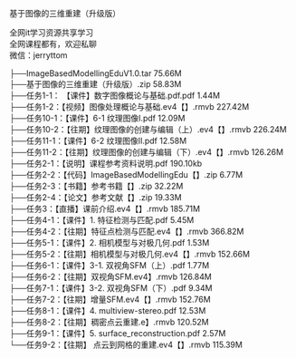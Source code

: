 基于图像的三维重建（升级版）

全网it学习资源共享学习<br>全网课程都有，欢迎私聊<br>微信：jerryttom<br>

├──ImageBasedModellingEduV1.0.tar 75.66M<br> ├──基于图像的三维重建（升级版）.zip 58.83M<br> ├──任务1-1： 【课件】数字图像概论与基础.pdf.pdf 1.44M<br> ├──任务1-2：【视频】图像处理概论与基础.ev4【】.rmvb 227.42M<br> ├──任务10-1：【课件】6-1 纹理图像I.pdf 12.09M<br> ├──任务10-2：【往期】纹理图像的创建与编辑（上）.ev4【】.rmvb 226.24M<br> ├──任务11-1：【课件】6-2 纹理图像II.pdf 12.58M<br> ├──任务11-2：【往期】纹理图像的创建与编辑（下）.ev4【】.rmvb 126.26M<br> ├──任务2-1：【说明】课程参考资料说明.pdf 190.10kb<br> ├──任务2-2：【代码】ImageBasedModellingEdu【】.zip 6.77M<br> ├──任务2-3：【书籍】参考书籍【】.zip 32.22M<br> ├──任务2-4：【论文】参考文献【】.zip 19.33M<br> ├──任务3：【直播】课前介绍.ev4【】.rmvb 185.71M<br> ├──任务4-1：【课件】1. 特征检测与匹配.pdf 5.45M<br> ├──任务4-2：【往期】特征点检测与匹配.ev4【】.rmvb 366.82M<br> ├──任务5-1：【课件】2. 相机模型与对极几何.pdf 1.53M<br> ├──任务5-2：【往期】相机模型与对极几何.ev4【】.rmvb 152.66M<br> ├──任务6-1：【课件】3-1. 双视角SFM（上）.pdf 1.77M<br> ├──任务6-2：【往期】双视角SFM.ev4】.rmvb 126.84M<br> ├──任务7-1：【课件】3-2. 双视角SFM（下）.pdf 9.34M<br> ├──任务7-2：【往期】增量SFM.ev4【】.rmvb 152.76M<br> ├──任务8-1：【课件】4. multiview-stereo.pdf 12.53M<br> ├──任务8-2：【往期】稠密点云重建.e】.rmvb 120.52M<br> ├──任务9-1：【课件】5. surface_reconstruction.pdf 2.57M<br> └──任务9-2：【往期】 点云到网格的重建.ev4【】.rmvb 115.39M